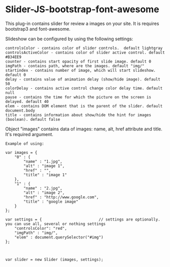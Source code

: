 # Slider-JS-bootstrap-font-awesome

This plug-in contains slider for review a images on your site. It is requires bootstrap3 and font-awesome.

Slideshow can be configured by using the following settings:

    controlsColor - contains color of slider controls.  default lightgray
    controlsActiveColor - contains color of slider active control. default #B34EE9
    counter - contains start opacity of first slide image. default 0
    imgPath - contains path, where are the images. default "img/"
    startindex - contains number of image, which will start slideshow. default 0
    delay - contains value of animation delay (show/hide image). default 50
    colorDelay - contains active control change color delay time. default null
    pause - contains the time for which the picture on the screen is delayed. default 40
    elem - contains DOM element that is the parent of the slider. default document.body
    title - contains information about show/hide the hint for images (boolean). default false
    
Object "images" contains data of images: name, alt, href attribute and title. It's required argument.    
    
    Example of using:
    
    var images = {
        "0" : {
            "name" : "1.jpg",  
            "alt" : "image 1",
            "href" : "",
            "title" : "image 1"
        },
        "1" : {
            "name" : "2.jpg",
            "alt" : "image 2",
            "href" : "http://www.google.com",
            "title" : "google image"
        }
    };
    
    var settings = {                         // settings are optionally. you can use all, several or nothing settings
        "controlsColor": "red",
        "imgPath" : "img/",
        "elem" : document.querySelector("#img")
    };
    
    

    var slider = new Slider (images, settings);

